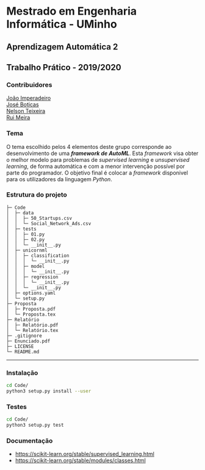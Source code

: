 # Mestrado em Engenharia Informática - UMinho
## Aprendizagem Automática 2
## Trabalho Prático - 2019/2020

### Contribuidores

[João Imperadeiro](https://github.com/JRI98)  
[José Boticas](https://github.com/SacitobJose)  
[Nelson Teixeira](https://github.com/Nelson198)  
[Rui Meira](https://github.com/ruisteve)

### Tema

O tema escolhido pelos 4 elementos deste grupo corresponde ao desenvolvimento de uma ***framework de AutoML***. 
Esta *framework* visa obter o melhor modelo para problemas de *supervised learning* e *unsupervised learning*, de forma automática e com a menor intervenção possível por parte do programador.
O objetivo final é colocar a *framework* disponivel para os utilizadores da linguagem *Python*.

### Estrutura do projeto
    ├─ Code
    │  ├─ data
    │  │  ├─ 50_Startups.csv
    │  │  └─ Social_Network_Ads.csv
    │  ├─ tests
    │  │  ├─ 01.py
    │  │  ├─ 02.py
    │  │  └─ __init__.py
    │  ├─ unicornml
    │  │  ├─ classification
    │  │  │  └─ __init__.py
    │  │  ├─ model
    │  │  │  └─ __init__.py
    │  │  ├─ regression
    │  │  │  └─ __init__.py
    │  │  └─ __init__.py
    │  ├─ options.yaml
    │  └─ setup.py
    ├─ Proposta
    │  ├─ Proposta.pdf
    │  └─ Proposta.tex
    ├─ Relatório
    │  ├─ Relatório.pdf
    │  └─ Relatório.tex
    ├─ .gitignore
    ├─ Enunciado.pdf
    ├─ LICENSE
    └─ README.md

---

### Instalação
```bash
cd Code/
python3 setup.py install --user
```

### Testes
```bash
cd Code/
python3 setup.py test
```

### Documentação
- https://scikit-learn.org/stable/supervised_learning.html
- https://scikit-learn.org/stable/modules/classes.html
